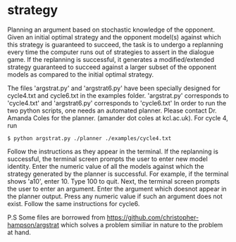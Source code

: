 # strategy
Planning an argument based on stochastic knowledge of the opponent.
 Given an initial optimal strategy and the opponent model(s) against which this strategy is guaranteed to succeed, the task is to undergo a replanning every time the computer runs out of strategies to assert in the dialogue game. If the replanning is successful, it generates a modified/extended strategy guaranteed to succeed against a larger subset of the opponent models as compared to the initial optimal strategy. 
 
The files 'argstrat.py' and 'argstrat6.py' have been specially designed for cycle4.txt and cycle6.txt in the examples folder. 
'argstrat.py' corresponds to 'cycle4.txt' and 'argstrat6.py' corresponds to 'cycle6.txt'
In order to run the two python scripts, one needs an automated planner. Please contact Dr. Amanda Coles for the planner. (amander dot coles at kcl.ac.uk).
For cycle 4, run
```
$ python argstrat.py ./planner ./examples/cycle4.txt
```
Follow the instructions as they appear in the terminal. If the replanning is successful, the terminal screen prompts the user to enter new model identity. Enter the numeric value of all the models against which the strategy generated by the planner is successful. For example, if the terminal shows 'a10', enter 10. Type 100 to quit.
Next, the terminal screen prompts the user to enter an argument. Enter the argument which doesnot appear in the planner output. Press any numeric value if such an argument does not exist.
Follow the same instructions for cycle6.

P.S Some files are borrowed from https://github.com/christopher-hampson/argstrat which solves a problem similiar in nature to the problem at hand. 
